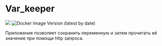 # Var_keeper

![](https://github.com/sergeytimoshenko63/var_keeper/actions/workflows/staging.yml/badge.svg) ![Docker Image Version (latest by date)](https://img.shields.io/docker/v/sergeyt3/var_keeper?label=build%20for%20commit&sort=date)

Приложение позволяет сохранить переменную и затем прочитать её значение при помощи http запроса.
